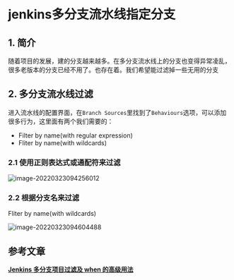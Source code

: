 # jenkins多分支流水线指定分支

## 1. 简介

随着项目的发展，建的分支越来越多。在多分支流水线上的分支也变得异常凌乱，很多老版本的分支已经不用了。也存在着。我们希望能过滤掉一些无用的分支

## 2. 多分支流水线过滤

进入流水线的配置界面，在`Branch Sources`里找到了`Behaviours`选项，可以添加很多行为，这里面有两个我们需要的：

- Filter by name(with regular expression)
- Fliter by name(with wildcards)

### 2.1 使用正则表达式或通配符来过滤

![image-20220323094256012](https://abelsun-1256449468.cos.ap-beijing.myqcloud.com/image/image-20220323094256012.png)

### 2.2 根据分支名来过滤

Fliter by name(with wildcards)

![image-20220323094604488](https://abelsun-1256449468.cos.ap-beijing.myqcloud.com/image/image-20220323094604488.png)

## 参考文章

[**Jenkins 多分支项目过滤及 when 的高级用法**](https://jerrymei.cn/jenkins-multibranch-filter/)
